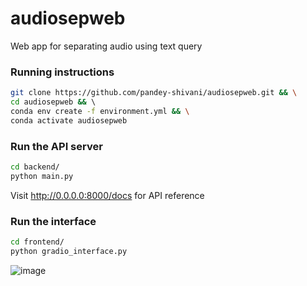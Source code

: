 # audiosepweb
Web app for separating audio using text query

### Running instructions
```bash
git clone https://github.com/pandey-shivani/audiosepweb.git && \
cd audiosepweb && \ 
conda env create -f environment.yml && \
conda activate audiosepweb
```

### Run the API server
```bash
cd backend/
python main.py
```

Visit http://0.0.0.0:8000/docs for API reference


### Run the interface
```bash
cd frontend/
python gradio_interface.py
```

![image](https://github.com/user-attachments/assets/54b18294-4e2a-4c28-8af5-36873d93a07d)



